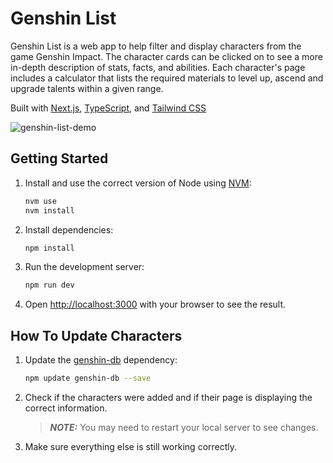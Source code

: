 # Genshin List

Genshin List is a web app to help filter and display characters from the game Genshin Impact. The character cards can be clicked on to see a more in-depth description of stats, facts, and abilities. Each character's page includes a calculator that lists the required materials to level up, ascend and upgrade talents within a given range.

Built with [Next.js](https://nextjs.org/), [TypeScript](https://www.typescriptlang.org/), and [Tailwind CSS](https://tailwindcss.com/)

![genshin-list-demo](https://user-images.githubusercontent.com/44013073/168177448-ebf5bce5-968b-4b91-b95b-c79ee7170163.jpg)

## Getting Started

1. Install and use the correct version of Node using [NVM](https://github.com/nvm-sh/nvm):

   ```bash
   nvm use
   nvm install
   ```

2. Install dependencies:

   ```bash
   npm install
   ```

3. Run the development server:

   ```bash
   npm run dev
   ```

4. Open [http://localhost:3000](http://localhost:3000) with your browser to see the result.

## How To Update Characters

1. Update the [genshin-db](https://github.com/theBowja/genshin-db) dependency:

   ```bash
   npm update genshin-db --save
   ```

2. Check if the characters were added and if their page is displaying the correct information.

   > **_NOTE:_** You may need to restart your local server to see changes.

3. Make sure everything else is still working correctly.
